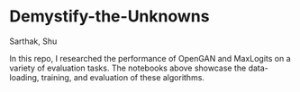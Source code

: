 # Demystify-the-Unknowns

Sarthak, Shu

In this repo, I researched the performance of OpenGAN and MaxLogits on a variety of evaluation tasks. The notebooks above showcase the data-loading, training, and evaluation of these algorithms. 
